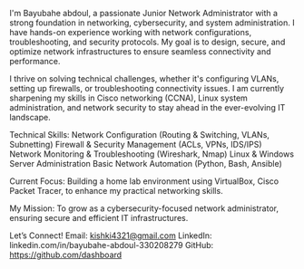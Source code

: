 I'm Bayubahe abdoul, a passionate Junior Network Administrator with a strong foundation in networking, cybersecurity, and system administration. I have hands-on experience working with network configurations, troubleshooting, and security protocols. My goal is to design, secure, and optimize network infrastructures to ensure seamless connectivity and performance.

 I thrive on solving technical challenges, whether it's configuring VLANs, setting up firewalls, or troubleshooting connectivity issues. I am currently sharpening my skills in Cisco networking (CCNA), Linux system administration, and network security to stay ahead in the ever-evolving IT landscape.

 Technical Skills:
Network Configuration (Routing & Switching, VLANs, Subnetting)
Firewall & Security Management (ACLs, VPNs, IDS/IPS)
Network Monitoring & Troubleshooting (Wireshark, Nmap)
Linux & Windows Server Administration
Basic Network Automation (Python, Bash, Ansible)

 Current Focus: Building a home lab environment using VirtualBox, Cisco Packet Tracer, to enhance my practical networking skills.

 My Mission: To grow as a cybersecurity-focused network administrator, ensuring secure and efficient IT infrastructures.

 Let’s Connect!
Email: kishki4321@gmail.com
LinkedIn: linkedin.com/in/bayubahe-abdoul-330208279
GitHub: https://github.com/dashboard
